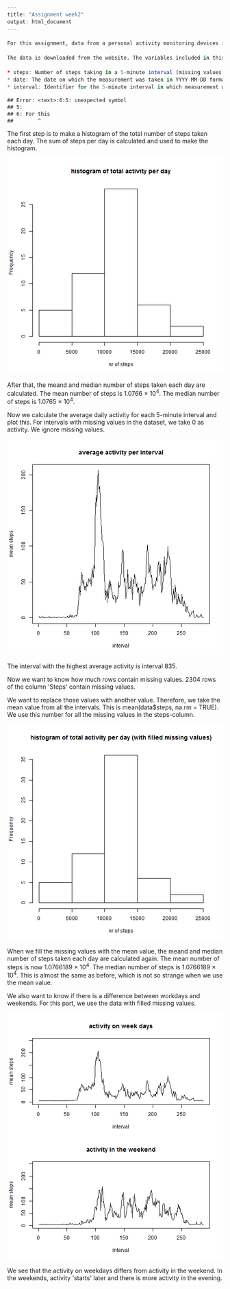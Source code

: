 

```r
---
title: "Assignment week2"
output: html_document
---

For this assignment, data from a personal activity monitoring devices is used. This device collects data at 5 minute intervals through out the day. The data consists of two months of data from an anonymous individual collected during the months of October and November, 2012 and include the number of steps taken in 5 minute intervals each day.

The data is downloaded from the website. The variables included in this dataset are:

* steps: Number of steps taking in a 5-minute interval (missing values are coded as NA)
* date: The date on which the measurement was taken in YYYY-MM-DD format
* interval: Identifier for the 5-minute interval in which measurement was taken
```

```
## Error: <text>:6:5: unexpected symbol
## 5: 
## 6: For this
##        ^
```


The first step is to make a histogram of the total number of steps taken each day. The sum of steps per day is calculated and used to make the histogram.

![plot of chunk Histogram](figure/Histogram-1.png)



After that, the meand and median number of steps taken each day are calculated. The mean number of steps is 1.0766 &times; 10<sup>4</sup>. The median number of steps is 1.0765 &times; 10<sup>4</sup>.

Now we calculate the average daily activity for each 5-minute interval and plot this. For intervals with missing values in the dataset, we take 0 as activity. We ignore missing values.

![plot of chunk AverageIntervalActivity](figure/AverageIntervalActivity-1.png)

The interval with the highest average activity is interval 835.




Now we want to know how much rows contain missing values. 2304 rows of the column 'Steps' contain missing values. 



We want to replace those values with another value. Therefore, we take the mean value from all the intervals. This is mean(data$steps, na.rm = TRUE). We use this number for all the missing values in the steps-column.

![plot of chunk plotsFilledData](figure/plotsFilledData-1.png)

When we fill the missing values with the mean value, the meand and median number of steps taken each day are calculated again. The mean number of steps is now 1.0766189 &times; 10<sup>4</sup>. The median number of steps is 1.0766189 &times; 10<sup>4</sup>. This is almost the same as before, which is not so strange when we use the mean value.

We also want to know if there is a difference between workdays and weekends. For this part, we use the data with filled missing values.

![plot of chunk weekdays](figure/weekdays-1.png)


We see that the activity on weekdays differs from activity in the weekend. In the weekends, activity 'starts' later and there is more activity in the evening.
```

